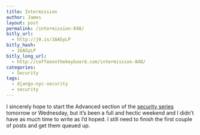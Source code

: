 ```yaml
---
title: Intermission
author: James
layout: post
permalink: /intermission-848/
bitly_url:
  - http://j0.is/16AGyLP
bitly_hash:
  - 16AGyLP
bitly_long_url:
  - http://coffeeonthekeyboard.com/intermission-848/
categories:
  - Security
tags:
  - django-nyc-security
  - security
---
```

I sincerely hope to start the Advanced section of the [security series][1] tomorrow or Wednesday, but it&#8217;s been a full and hectic weekend and I didn&#8217;t have as much time to write as I&#8217;d hoped. I still need to finish the first couple of posts and get them queued up.

 [1]: http://coffeeonthekeyboard.com/best-basic-security-practices-especially-with-django-697/ "Best Basic Security Practices (Especially with Django)"